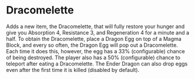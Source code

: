# Dracomelette
Adds a new item, the Dracomelette, that will fully restore your hunger and give you Absorption 4, Resistance 3, and Regeneration 4 for a minute and a half. To obtain the Dracomelette, place a Dragon Egg on top of a Magma Block, and every so often, the Dragon Egg will pop out a Dracomelette. Each time it does this, however, the egg has a 33% (configurable) chance of being destroyed. The player also has a 50% (configurable) chance to teleport after eating a Dracomelette. The Ender Dragon can also drop eggs even after the first time it is killed (disabled by default).
